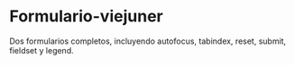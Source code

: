 # Formulario-viejuner

Dos formularios completos, incluyendo autofocus, tabindex, reset, submit, fieldset y legend.

